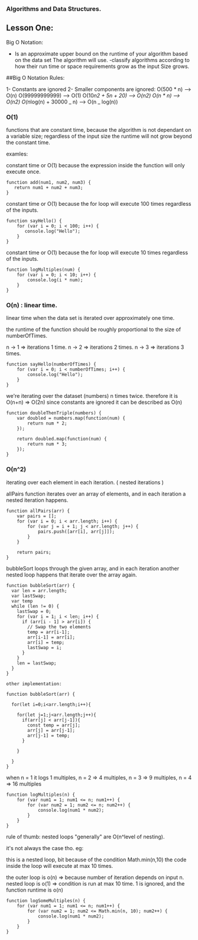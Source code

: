 ### Algorithms and Data Structures.

## Lesson One:

Big O Notation:

- Is an approximate upper bound on the runtime of your algorithm based on the data set
  The algorithm will use.
  -classify algorithms according to how their run time or space requirements grow as the input
  Size grows.

##Big O Notation Rules:

1- Constants are ignored
2- Smaller components are ignored:
O(500 * n) --> O(n)
O(99999999999) --> O(1)
O(10*n2 + 5n + 20) --> O(n2)
O(n * n) --> O(n2)
O(n*log(n) + 30000 _ n) --> O(n _ log(n))

### O(1)

functions that are constant time, because the algorithm is not dependant on a variable size; regardless of the input size the runtime
will not grow beyond the constant time.

examles:

constant time or O(1) because the expression inside the function will only execute once.

```
function add(num1, num2, num3) {
   return num1 + num2 + num3;
}
```

constant time or O(1) because the for loop will execute 100 times regardless of the inputs.

```
function sayHello() {
    for (var i = 0; i < 100; i++) {
       console.log("Hello");
    }
}
```

constant time or O(1) because the for loop will execute 10 times regardless of the inputs.

```
function logMultiples(num) {
    for (var i = 0; i < 10; i++) {
        console.log(i * num);
    }
}
```

### O(n) : linear time.

linear time when the data set is iterated over approximately one time.

the runtime of the function should be roughly proportional to the size of numberOfTimes.

n -> 1 => iterations 1 time.
n -> 2 => iterations 2 times.
n -> 3 => iterations 3 times.

```
function sayHello(numberOfTimes) {
    for (var i = 0; i < numberOfTimes; i++) {
        console.log("Hello");
    }
}
```

we're iterating over the dataset (numbers) n times twice.
therefore it is O(n+n) => O(2n)
since constants are ignored it can be described as O(n)

```
function doubleThenTriple(numbers) {
    var doubled = numbers.map(function(num) {
        return num * 2;
    });

    return doubled.map(function(num) {
        return num * 3;
    });
}
```

### O(n^2)

iterating over each element in each iteration. ( nested iterations )

allPairs function iterates over an array of elements, and in each iteration a nested iteration happens.

```
function allPairs(arr) {
    var pairs = [];
    for (var i = 0; i < arr.length; i++) {
        for (var j = i + 1; j < arr.length; j++) {
            pairs.push([arr[i], arr[j]]);
        }
    }

    return pairs;
}
```

bubbleSort loops through the given array, and in each iteration another nested loop happens that iterate over the array again.

```
function bubbleSort(arr) {
  var len = arr.length;
  var lastSwap;
  var temp
  while (len != 0) {
    lastSwap = 0;
    for (var i = 1; i < len; i++) {
      if (arr[i - 1] > arr[i]) {
        // Swap the two elements
        temp = arr[i-1];
        arr[i-1] = arr[i];
        arr[i] = temp;
        lastSwap = i;
      }
    }
    len = lastSwap;
  }
}

other implementation:

function bubbleSort(arr) {

  for(let i=0;i<arr.length;i++){

    for(let j=1;j<arr.length;j++){
      if(arr[j] < arr[j-1]){
        const temp = arr[j];
        arr[j] = arr[j-1];
        arr[j-1] = temp;
      }

    }

  }
}

```

when n = 1 it logs 1 multiples, n = 2 => 4 multiples, n = 3 => 9 multiples, n = 4 => 16 multiples

```
function logMultiples(n) {
    for (var num1 = 1; num1 <= n; num1++) {
        for (var num2 = 1; num2 <= n; num2++) {
            console.log(num1 * num2);
        }
    }
}
```

rule of thumb: nested loops "generally" are O(n^level of nesting).

it's not always the case tho. eg:

this is a nested loop, bit because of the condition Math.min(n,10) the code inside the loop will execute at max 10 times.

the outer loop is o(n) => because number of iteration depends on input n.
nested loop is o(1) => condition is run at max 10 time.
1 is ignored, and the function runtime is o(n)

```
function logSomeMultiples(n) {
    for (var num1 = 1; num1 <= n; num1++) {
        for (var num2 = 1; num2 <= Math.min(n, 10); num2++) {
            console.log(num1 * num2);
        }
    }
}
```
